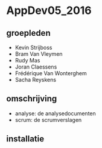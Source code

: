 ﻿# AppDev05_2016

## groepleden

- Kevin Strijboss
- Bram Van Vleymen
- Rudy Mas
- Joran Claessens
- Frédérique Van Wonterghem
- Sacha Reyskens

## omschrijving

- analyse: de analysedocumenten
- scrum: de scrumverslagen

## installatie
